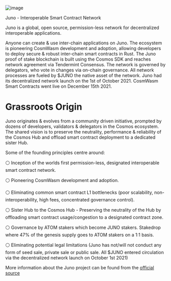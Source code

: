 ![image](https://github.com/user-attachments/assets/fdb10bc6-6250-4f05-a0b2-2eb2654e4ca2)

Juno - Interoperable Smart Contract Network

Juno is a global, open source, permission-less network for decentralized interoperable applications.

Anyone can create & use inter-chain applications on Juno. The ecosystem is pioneering CosmWasm development and adoption, allowing developers to deploy secure & robust inter-chain smart contracts in Rust. The Juno proof of stake blockchain is built using the Cosmos SDK and reaches network agreement via Tendermint Consensus. The network is governed by delegators, who vote in changes via on-chain governance. All network processes are fueled by $JUNO the native asset of the network. Juno had its decentralized network launch on the 1st of October 2021. CosmWasm Smart Contracts went live on December 15th 2021.

# Grassroots Origin
Juno originates & evolves from a community driven initiative, prompted by dozens of developers, validators & delegators in the Cosmos ecosystem. The shared vision is to preserve the neutrality, performance & reliability of the Cosmos Hub and offload smart contract deployment to a dedicated sister Hub.

Some of the founding principles centre around:

⚪️ Inception of the worlds first permission-less, designated interoperable smart contract network.

⚪️ Pioneering CosmWasm development and adoption.

⚪️ Eliminating common smart contract L1 bottlenecks (poor scalability, non-interoperability, high fees, concentrated governance control).

⚪️ Sister Hub to the Cosmos Hub - Preserving the neutrality of the Hub by offloading smart contract usage/congestion to a designated contract zone.

⚪️ Governance by ATOM stakers which become JUNO stakers. Stakedrop where 47% of the genesis supply goes to ATOM stakers on a 1:1 basis.

⚪️ Eliminating potential legal limitations (Juno has not/will not conduct any form of seed sale, private sale or public sale. All $JUNO entered circulation via the decentralized network launch on October 1st 2021)

More information about the Juno project can be found from the [official source](https://docs.junonetwork.io/)
